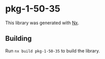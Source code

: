 # pkg-1-50-35

This library was generated with [Nx](https://nx.dev).

## Building

Run `nx build pkg-1-50-35` to build the library.
